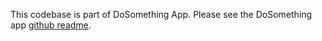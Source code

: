 This codebase is part of DoSomething App. Please see the DoSomething app [github readme](https://github.com/letsandeepio/final-project).
